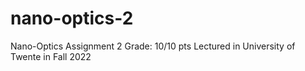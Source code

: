 # nano-optics-2
Nano-Optics Assignment 2 Grade: 10/10 pts Lectured in University of Twente in Fall 2022
